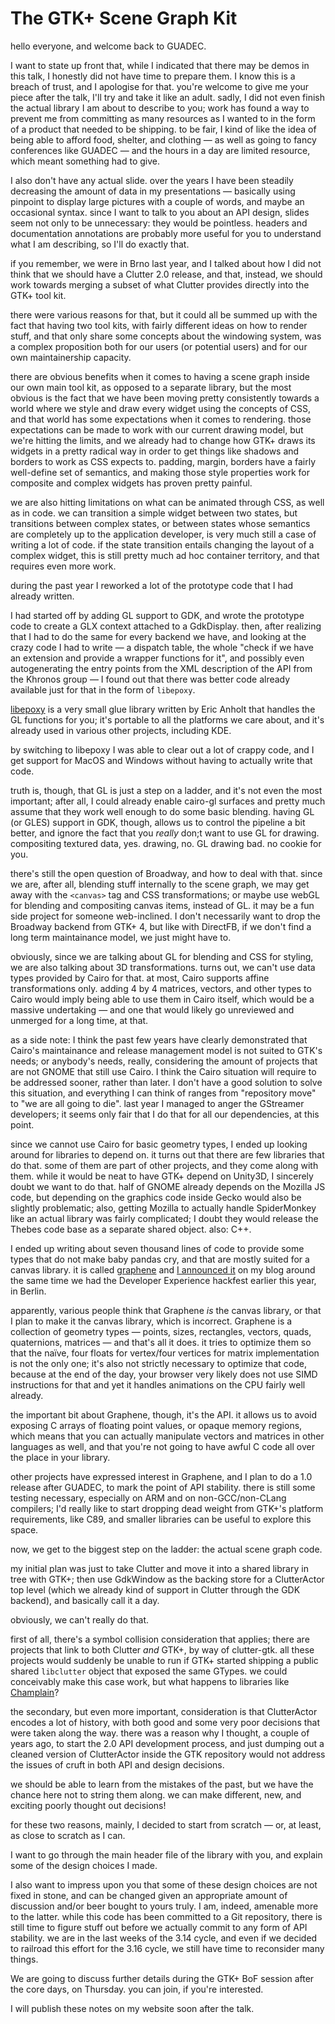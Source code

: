 # The GTK+ Scene Graph Kit

hello everyone, and welcome back to GUADEC.

I want to state up front that, while I indicated that there may be demos in this
talk, I honestly did not have time to prepare them. I know this is a breach of
trust, and I apologise for that. you're welcome to give me your piece after the
talk, I'll try and take it like an adult. sadly, I did not even finish the
actual library I am about to describe to you; work has found a way to prevent me
from committing as many resources as I wanted to in the form of a product that
needed to be shipping. to be fair, I kind of like the idea of being able to
afford food, shelter, and clothing — as well as going to fancy conferences like
GUADEC — and the hours in a day are limited resource, which meant something had
to give.

I also don't have any actual slide. over the years I have been steadily
decreasing the amount of data in my presentations — basically using pinpoint to
display large pictures with a couple of words, and maybe an occasional syntax.
since I want to talk to you about an API design, slides seem not only to be
unnecessary: they would be pointless. headers and documentation annotations are
probably more useful for you to understand what I am describing, so I'll do
exactly that.

if you remember, we were in Brno last year, and I talked about how I did not
think that we should have a Clutter 2.0 release, and that, instead, we should
work towards merging a subset of what Clutter provides directly into the GTK+
tool kit.

there were various reasons for that, but it could all be summed up with the fact
that having two tool kits, with fairly different ideas on how to render stuff,
and that only share some concepts about the windowing system, was a complex
proposition both for our users (or potential users) and for our own
maintainership capacity.

there are obvious benefits when it comes to having a scene graph inside our own
main tool kit, as opposed to a separate library, but the most obvious is the
fact that we have been moving pretty consistently towards a world where we style
and draw every widget using the concepts of CSS, and that world has some
expectations when it comes to rendering. those expectations can be made to work
with our current drawing model, but we're hitting the limits, and we already had
to change how GTK+ draws its widgets in a pretty radical way in order to get
things like shadows and borders to work as CSS expects to. padding, margin,
borders have a fairly well-define set of semantics, and making those style
properties work for composite and complex widgets has proven pretty painful.

we are also hitting limitations on what can be animated through CSS, as well as
in code. we can transition a simple widget between two states, but transitions
between complex states, or between states whose semantics are completely up to
the application developer, is very much still a case of writing a lot of code.
if the state transition entails changing the layout of a complex widget, this is
still pretty much ad hoc container territory, and that requires even more work.

during the past year I reworked a lot of the prototype code that I had already
written.

I had started off by adding GL support to GDK, and wrote the prototype code to
create a GLX context attached to a GdkDisplay. then, after realizing that I had
to do the same for every backend we have, and looking at the crazy code I had to
write — a dispatch table, the whole "check if we have an extension and provide a
wrapper functions for it", and possibly even autogenerating the entry points
from the XML description of the API from the Khronos group — I found out that
there was better code already available just for that in the form of `libepoxy`.

[libepoxy][epoxy-github] is a very small glue library written by Eric Anholt
that handles the GL functions for you; it's portable to all the platforms we
care about, and it's already used in various other projects, including KDE.

by switching to libepoxy I was able to clear out a lot of crappy code, and I get
support for MacOS and Windows without having to actually write that code.

truth is, though, that GL is just a step on a ladder, and it's not even the most
important; after all, I could already enable cairo-gl surfaces and pretty much
assume that they work well enough to do some basic blending. having GL (or GLES)
support in GDK, though, allows us to control the pipeline a bit better, and
ignore the fact that you *really* don;t want to use GL for drawing. compositing
textured data, yes. drawing, no. GL drawing bad. no cookie for you.

there's still the open question of Broadway, and how to deal with that. since we
are, after all, blending stuff internally to the scene graph, we may get away
with the `<canvas>` tag and CSS transformations; or maybe use webGL for
blending and compositing canvas items, instead of GL. it may be a fun side
project for someone web-inclined. I don't necessarily want to drop the Broadway
backend from GTK+ 4, but like with DirectFB, if we don't find a long term
maintainance model, we just might have to.

obviously, since we are talking about GL for blending and CSS for styling, we
are also talking about 3D transformations. turns out, we can't use data types
provided by Cairo for that. at most, Cairo supports affine transformations only.
adding 4 by 4 matrices, vectors, and other types to Cairo would imply being able
to use them in Cairo itself, which would be a massive undertaking — and one that
would likely go unreviewed and unmerged for a long time, at that.

as a side note: I think the past few years have clearly demonstrated that
Cairo's maintainance and release management model is not suited to GTK's needs;
or anybody's needs, really, considering the amount of projects that are not
GNOME that still use Cairo. I think the Cairo situation will require to be
addressed sooner, rather than later. I don't have a good solution to solve this
situation, and everything I can think of ranges from "repository move" to "we are
all going to die". last year I managed to anger the GStreamer developers; it
seems only fair that I do that for all our dependencies, at this point.

since we cannot use Cairo for basic geometry types, I ended up looking around
for libraries to depend on. it turns out that there are few libraries that do
that. some of them are part of other projects, and they come along with them.
while it would be neat to have GTK+ depend on Unity3D, I sincerely doubt we want
to do that. half of GNOME already depends on the Mozilla JS code, but depending
on the graphics code inside Gecko would also be slightly problematic; also,
getting Mozilla to actually handle SpiderMonkey like an actual library was
fairly complicated; I doubt they would release the Thebes code base as a
separate shared object. also: C++.

I ended up writing about seven thousand lines of code to provide some types that
do not make baby pandas cry, and that are mostly suited for a canvas library. it
is called [graphene][graphene-github] and [I announced it][graphene-blog] on my
blog around the same time we had the Developer Experience hackfest earlier this
year, in Berlin.

apparently, various people think that Graphene *is* the canvas library, or that
I plan to make it the canvas library, which is incorrect. Graphene is a
collection of geometry types — points, sizes, rectangles, vectors, quads,
quaternions, matrices — and that's all it does. it tries to optimize them so
that the naïve, four floats for vertex/four vertices for matrix implementation
is not the only one; it's also not strictly necessary to optimize that code,
because at the end of the day, your browser very likely does not use SIMD
instructions for that and yet it handles animations on the CPU fairly well
already.

the important bit about Graphene, though, it's the API. it allows us to avoid
exposing C arrays of floating point values, or opaque memory regions, which
means that you can actually manipulate vectors and matrices in other languages
as well, and that you're not going to have awful C code all over the place in
your library.

other projects have expressed interest in Graphene, and I plan to do a 1.0
release after GUADEC, to mark the point of API stability. there is still some
testing necessary, especially on ARM and on non-GCC/non-CLang compilers; I'd
really like to start dropping dead weight from GTK+'s platform requirements,
like C89, and smaller libraries can be useful to explore this space.

now, we get to the biggest step on the ladder: the actual scene graph code.

my initial plan was just to take Clutter and move it into a shared library in
tree with GTK+; then use GdkWindow as the backing store for a ClutterActor top
level (which we already kind of support in Clutter through the GDK backend),
and basically call it a day.

obviously, we can't really do that.

first of all, there's a symbol collision consideration that applies; there are
projects that link to both Clutter *and* GTK+, by way of clutter-gtk. all these
projects would suddenly be unable to run if GTK+ started shipping a public
shared `libclutter` object that exposed the same GTypes. we could conceivably
make this case work, but what happens to libraries like [Champlain][champlain]?

the secondary, but even more important, consideration is that ClutterActor
encodes a lot of history, with both good and some very poor decisions that were
taken along the way. there was a reason why I thought, a couple of years ago, to
start the 2.0 API development process, and just dumping out a cleaned version of
ClutterActor inside the GTK repository would not address the issues of cruft in
both API and design decisions.

we should be able to learn from the mistakes of the past, but we have the chance
here not to string them along. we can make different, new, and exciting poorly
thought out decisions!

for these two reasons, mainly, I decided to start from scratch — or, at least,
as close to scratch as I can.

I want to go through the main header file of the library with you, and explain
some of the design choices I made.

I also want to impress upon you that some of these design choices are not fixed
in stone, and can be changed given an appropriate amount of discussion and/or
beer bought to yours truly. I am, indeed, amenable more to the latter. while
this code has been committed to a Git repository, there is still time to figure
stuff out before we actually commit to any form of API stability. we are in the
last weeks of the 3.14 cycle, and even if we decided to railroad this effort for
the 3.16 cycle, we still have time to reconsider many things.

We are going to discuss further details during the GTK+ BoF session after the
core days, on Thursday. you can join, if you're interested.

I will publish these notes on my website soon after the talk.

[epoxy-github]: https://github.com/anholt/libepoxy
[graphene-github]: https://github.com/ebassi/graphene
[graphene-blog]: http://www.bassi.io/articles/2014/05/03/graphene/
[champlain]: https://git.gnome.org/browse/libchamplain/
